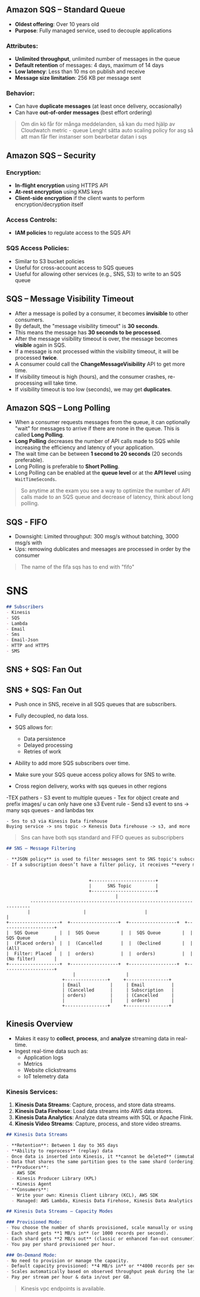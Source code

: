 ## Amazon SQS – Standard Queue

- **Oldest offering**: Over 10 years old
- **Purpose**: Fully managed service, used to decouple applications

### Attributes:
- **Unlimited throughput**, unlimited number of messages in the queue
- **Default retention** of messages: 4 days, maximum of 14 days
- **Low latency**: Less than 10 ms on publish and receive
- **Message size limitation**: 256 KB per message sent

### Behavior:
- Can have **duplicate messages** (at least once delivery, occasionally)
- Can have **out-of-order messages** (best effort ordering)


> Om din kö får för många meddelanden, så kan du med hjälp av Cloudwatch metric - queue Lenght sätta auto scaling policy for asg så att man får fler instanser som bearbetar datan i sqs


## Amazon SQS – Security

### Encryption:
- **In-flight encryption** using HTTPS API
- **At-rest encryption** using KMS keys
- **Client-side encryption** if the client wants to perform encryption/decryption itself

### Access Controls:
- **IAM policies** to regulate access to the SQS API

### SQS Access Policies:
- Similar to S3 bucket policies
- Useful for cross-account access to SQS queues
- Useful for allowing other services (e.g., SNS, S3) to write to an SQS queue



## SQS – Message Visibility Timeout

- After a message is polled by a consumer, it becomes **invisible** to other consumers.
- By default, the "message visibility timeout" is **30 seconds**.
- This means the message has **30 seconds to be processed**.
- After the message visibility timeout is over, the message becomes **visible** again in SQS.
- If a message is not processed within the visibility timeout, it will be processed **twice**.
- A consumer could call the **ChangeMessageVisibility** API to get more time.
- If visibility timeout is high (hours), and the consumer crashes, re-processing will take time.
- If visibility timeout is too low (seconds), we may get **duplicates**.


## Amazon SQS – Long Polling

- When a consumer requests messages from the queue, it can optionally "wait" for messages to arrive if there are none in the queue. This is called **Long Polling**.
- **Long Polling** decreases the number of API calls made to SQS while increasing the efficiency and latency of your application.
- The wait time can be between **1 second to 20 seconds** (20 seconds preferable).
- Long Polling is preferable to **Short Polling**.
- Long Polling can be enabled at the **queue level** or at the **API level** using `WaitTimeSeconds`.

> So anytime at the exam you see a way to optimize the number of API calls made to an SQS queue and decrease of latency, think about long polling.

## SQS - FIFO
- Downsight: Limited throughput: 300 msg/s without batching, 3000 msg/s with
- Ups: remowing dublicates and meesages are processed in order by the consumer
> The name of the fifa sqs has to end with "fifo"


# SNS
```markdown
## Subscribers
- Kinesis
- SQS
- Lambda
- Email
- Sms
- Email-Json
- HTTP and HTTPS
- SMS
```

## SNS + SQS: Fan Out

## SNS + SQS: Fan Out

- Push once in SNS, receive in all SQS queues that are subscribers.
- Fully decoupled, no data loss.
- SQS allows for:
  - Data persistence
  - Delayed processing
  - Retries of work
- Ability to add more SQS subscribers over time.
- Make sure your SQS queue access policy allows for SNS to write.

- Cross region delivery, works with sqs queues in other regions 

-TEX pathers
    - S3 event to multiple queues
        - Tex for object create and prefix images/ u can only have one s3 Event rule
        - Send s3 event to sns -> many sqs queues - and lanbdas tex

    - Sns to s3 via Kinesis Data firehouse
    Buying service -> sns topic -> Kenesis Data firehouse -> s3, and more

>Sns can have both sqs standard and FIFO queues as subscripbers


```markdown
## SNS – Message Filtering

- **JSON policy** is used to filter messages sent to SNS topic's subscriptions.
- If a subscription doesn’t have a filter policy, it receives **every message**.
```
```

                               +------------------------+
                               |      SNS Topic         |
                               +------------------------+
                                         |
         ----------------------------------------------------------------------
        |                    |                      |                        |
+-------------------+  +------------------+  +------------------+  +--------------------+
|  SQS Queue        |  |  SQS Queue        |  |  SQS Queue        |  |  SQS Queue         |
|  (Placed orders)  |  |  (Cancelled       |  |  (Declined        |  |  (All)             |
|  Filter: Placed   |  |  orders)          |  |  orders)          |  |  (No filter)       |
+-------------------+  +------------------+  +------------------+  +--------------------+
                         |                   |
                     +----------------+     +----------------+
                     | Email           |     | Email          |
                     | (Cancelled      |     | Subscription   |
                     | orders)         |     | (Cancelled     |
                     |                 |     | orders)        |
                     +----------------+     +----------------+
```

## Kinesis Overview

- Makes it easy to **collect**, **process**, and **analyze** streaming data in real-time.
- Ingest real-time data such as: 
  - Application logs
  - Metrics
  - Website clickstreams
  - IoT telemetry data

### Kinesis Services:
1. **Kinesis Data Streams**: Capture, process, and store data streams.
2. **Kinesis Data Firehose**: Load data streams into AWS data stores.
3. **Kinesis Data Analytics**: Analyze data streams with SQL or Apache Flink.
4. **Kinesis Video Streams**: Capture, process, and store video streams.


```markdown
## Kinesis Data Streams

- **Retention**: Between 1 day to 365 days
- **Ability to reprocess** (replay) data
- Once data is inserted into Kinesis, it **cannot be deleted** (immutability)
- Data that shares the same partition goes to the same shard (ordering)
- **Producers**: 
  - AWS SDK
  - Kinesis Producer Library (KPL)
  - Kinesis Agent
- **Consumers**:
  - Write your own: Kinesis Client Library (KCL), AWS SDK
  - Managed: AWS Lambda, Kinesis Data Firehose, Kinesis Data Analytics

```

```markdown
## Kinesis Data Streams – Capacity Modes

### Provisioned Mode:
- You choose the number of shards provisioned, scale manually or using API.
- Each shard gets **1 MB/s in** (or 1000 records per second).
- Each shard gets **2 MB/s out** (classic or enhanced fan-out consumer).
- You pay per shard provisioned per hour.

### On-Demand Mode:
- No need to provision or manage the capacity.
- Default capacity provisioned: **4 MB/s in** or **4000 records per second**.
- Scales automatically based on observed throughput peak during the last 30 days.
- Pay per stream per hour & data in/out per GB.

```

> Kinesis vpc endpoints is available. 

